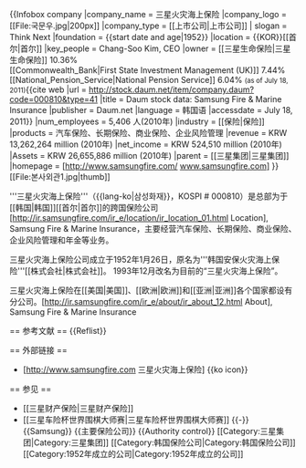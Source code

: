{{Infobox company
|company_name = 三星火灾海上保险
|company_logo = [[File:국문우.jpg|200px]]
|company_type = [[上市公司|上市公司]]
| slogan = Think Next
|foundation = {{start date and age|1952}}
|location = {{KOR}}[[首尔|首尔]]
|key_people = Chang-Soo Kim, CEO
|owner = [[三星生命保险|三星生命保险]] 10.36%<br />[[Commonwealth_Bank|First State Investment Management (UK)]] 7.44%<br />[[National_Pension_Service|National Pension Service]] 6.04% <small>(as of July 18, 2011)</small><ref>{{cite web |url = http://stock.daum.net/item/company.daum?code=000810&type=41 |title = Daum stock data: Samsung Fire & Marine Insurance |publisher = Daum.net |language = 韩国语 |accessdate = July 18, 2011}}</ref>
|num_employees = 5,406 人(2010年)
|industry = [[保险|保险]]
|products = 汽车保险、长期保险、商业保险、企业风险管理
|revenue = KRW 13,262,264 million (2010年)
|net_income = KRW 524,510 million (2010年)
|Assets = KRW 26,655,886 million (2010年)
|parent = [[三星集团|三星集团]]
|homepage = [http://www.samsungfire.com/ www.samsungfire.com]
}}
[[File:본사외관1.jpg|thumb]]

'''三星火灾海上保险'''（{{lang-ko|삼성화재}}，KOSPI # 000810）是总部为于[[韩国|韩国]][[首尔|首尔]]的跨国保险公司<ref>[http://ir.samsungfire.com/ir_e/location/ir_location_01.html Location], Samsung Fire & Marine Insurance</ref>，主要经营汽车保险、长期保险、商业保险、企业风险管理和年金等业务。

三星火灾海上保险公司成立于1952年1月26日，原名为'''韩国安保火灾海上保险'''[[株式会社|株式会社]]。 1993年12月改名为目前的“三星火灾海上保险”。

三星火灾海上保险在[[美国|美国]]、[[欧洲|欧洲]]和[[亚洲|亚洲]]各个国家都设有分公司。<ref>[http://ir.samsungfire.com/ir_e/about/ir_about_12.html About], Samsung Fire & Marine Insurance</ref>

== 参考文献 ==
{{Reflist}}

== 外部链接 ==
* [http://www.samsungfire.com 三星火灾海上保险] {{ko icon}}

== 参见 ==
* [[三星财产保险|三星财产保险]]
* [[三星车险杯世界围棋大师赛|三星车险杯世界围棋大师赛]]
{{-}}
{{Samsung}}
{{主要保险公司}}
{{Authority control}}
[[Category:三星集团|Category:三星集团]]
[[Category:韩国保险公司|Category:韩国保险公司]]
[[Category:1952年成立的公司|Category:1952年成立的公司]]